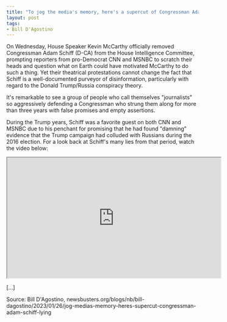 ```yaml
---
title: "To jog the media's memory, here's a supercut of Congressman Adam Schiff lying to them"
layout: post
tags:
- Bill D'Agostino
---
```


On Wednesday, House Speaker Kevin McCarthy officially removed Congressman Adam Schiff (D-CA) from the House Intelligence Committee, prompting reporters from pro-Democrat CNN and MSNBC to scratch their heads and question what on Earth could have motivated McCarthy to do such a thing. Yet their theatrical protestations cannot change the fact that Schiff is a well-documented purveyor of disinformation, particularly with regard to the Donald Trump/Russia conspiracy theory.

It's remarkable to see a group of people who call themselves "journalists" so aggressively defending a Congressman who strung them along for more than three years with false promises and empty assertions.

During the Trump years, Schiff was a favorite guest on both CNN and MSNBC due to his penchant for promising that he had found "damning" evidence that the Trump campaign had colluded with Russians during the 2016 election. For a look back at Schiff's many lies from that period, watch the video below:

<iframe width="560" height="315"src="https://www.mrctv.org/embed/577324" title="Supercut of Congressman Adam Schiff lying to the media" allowfullscreen></iframe>

[…]

Source: Bill D'Agostino, newsbusters.org/blogs/nb/bill-dagostino/2023/01/26/jog-medias-memory-heres-supercut-congressman-adam-schiff-lying

